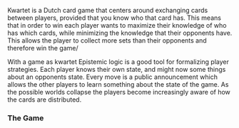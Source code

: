
Kwartet is a Dutch card game that centers around exchanging cards between players, provided that you know who that card has. This means that in order to win each player wants to maximize their knowledge of who has which cards, while minimizing the knowledge that their opponents have. This allows the player to collect more sets than their opponents and therefore win the game/

With a game as kwartet Epistemic logic is a good tool for formalizing player strategies. Each player knows their own state, and might now some things about an opponents state. Every move is a public announcement which allows the other players to learn something about the state of the game. As the possible worlds collapse the players become increasingly aware of how the cards are distributed.

### The Game

